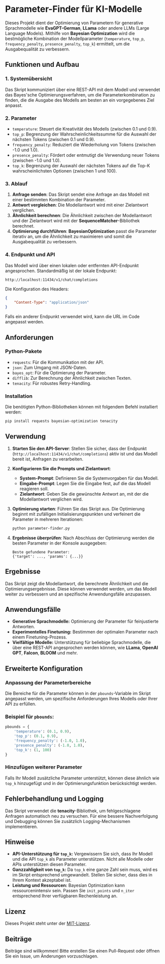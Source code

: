 # Parameter-Finder für KI-Modelle

Dieses Projekt dient der Optimierung von Parametern für generative Sprachmodelle wie **EvaGPT-German**, **LLama** oder andere LLMs (Large Language Models). Mithilfe von **Bayesian Optimization** wird die bestmögliche Kombination der Modellparameter (`temperature`, `top_p`, `frequency_penalty`, `presence_penalty`, `top_k`) ermittelt, um die Ausgabequalität zu verbessern.

## Funktionen und Aufbau

### 1. **Systemübersicht**
Das Skript kommuniziert über eine REST-API mit dem Modell und verwendet das Bayes'sche Optimierungsverfahren, um die Parameterkombination zu finden, die die Ausgabe des Modells am besten an ein vorgegebenes Ziel anpasst.

### 2. **Parameter**
- `temperature`: Steuert die Kreativität des Modells (zwischen 0.1 und 0.9).
- `top_p`: Begrenzung der Wahrscheinlichkeitssumme für die Auswahl der nächsten Tokens (zwischen 0.1 und 0.9).
- `frequency_penalty`: Reduziert die Wiederholung von Tokens (zwischen -1.0 und 1.0).
- `presence_penalty`: Fördert oder entmutigt die Verwendung neuer Tokens (zwischen -1.0 und 1.0).
- `top_k`: Begrenzung der Auswahl der nächsten Tokens auf die Top-K wahrscheinlichsten Optionen (zwischen 1 und 100).

### 3. **Ablauf**
1. **Anfrage senden**: Das Skript sendet eine Anfrage an das Modell mit einer bestimmten Kombination der Parameter.
2. **Antwort vergleichen**: Die Modellantwort wird mit einer Zielantwort verglichen.
3. **Ähnlichkeit berechnen**: Die Ähnlichkeit zwischen der Modellantwort und der Zielantwort wird mit der **SequenceMatcher**-Bibliothek berechnet.
4. **Optimierung durchführen**: **BayesianOptimization** passt die Parameter iterativ an, um die Ähnlichkeit zu maximieren und somit die Ausgabequalität zu verbessern.

### 4. **Endpunkt und API**
Das Modell wird über einen lokalen oder entfernten API-Endpunkt angesprochen. Standardmäßig ist der lokale Endpunkt:
```
http://localhost:11434/v1/chat/completions
```

Die Konfiguration des Headers:
```json
{
    "Content-Type": "application/json"
}
```

Falls ein anderer Endpunkt verwendet wird, kann die URL im Code angepasst werden.

## Anforderungen

### Python-Pakete
- `requests`: Für die Kommunikation mit der API.
- `json`: Zum Umgang mit JSON-Daten.
- `bayes_opt`: Für die Optimierung der Parameter.
- `difflib`: Zur Berechnung der Ähnlichkeit zwischen Texten.
- `tenacity`: Für robustes Retry-Handling.

### Installation
Die benötigten Python-Bibliotheken können mit folgendem Befehl installiert werden:
```bash
pip install requests bayesian-optimization tenacity
```

## Verwendung

1. **Starten Sie den API-Server**:
   Stellen Sie sicher, dass der Endpunkt (`http://localhost:11434/v1/chat/completions`) aktiv ist und das Modell bereit ist, Anfragen zu verarbeiten.

2. **Konfigurieren Sie die Prompts und Zielantwort**:
   - **System-Prompt**: Definieren Sie die Systemvorgaben für das Modell.
   - **Eingabe-Prompt**: Legen Sie die Eingabe fest, auf die das Modell reagieren soll.
   - **Zielantwort**: Geben Sie die gewünschte Antwort an, mit der die Modellantwort verglichen wird.

3. **Optimierung starten**:
   Führen Sie das Skript aus. Die Optimierung beginnt mit zufälligen Initialisierungspunkten und verfeinert die Parameter in mehreren Iterationen:
   ```bash
   python parameter-finder.py
   ```

4. **Ergebnisse überprüfen**:
   Nach Abschluss der Optimierung werden die besten Parameter in der Konsole ausgegeben:
   ```
   Beste gefundene Parameter:
   {'target': ..., 'params': {...}}
   ```

## Ergebnisse

Das Skript zeigt die Modellantwort, die berechnete Ähnlichkeit und die Optimierungsergebnisse. Diese können verwendet werden, um das Modell weiter zu verbessern und an spezifische Anwendungsfälle anzupassen.

## Anwendungsfälle

- **Generative Sprachmodelle:** Optimierung der Parameter für feinjustierte Antworten.
- **Experimentelles Finetuning:** Bestimmen der optimalen Parameter nach einem Finetuning-Prozess.
- **Vielfältige Modelle:** Unterstützung für beliebige Sprachmodelle, die über eine REST-API angesprochen werden können, wie **LLama**, **OpenAI GPT**, **Falcon**, **BLOOM** und mehr.

## Erweiterte Konfiguration

### Anpassung der Parameterbereiche
Die Bereiche für die Parameter können in der `pbounds`-Variable im Skript angepasst werden, um spezifische Anforderungen Ihres Modells oder Ihrer API zu erfüllen.

### Beispiel für `pbounds`:
```python
pbounds = {
    'temperature': (0.1, 0.9),
    'top_p': (0.1, 0.9),
    'frequency_penalty': (-1.0, 1.0),
    'presence_penalty': (-1.0, 1.0),
    'top_k': (1, 100)
}
```

### Hinzufügen weiterer Parameter
Falls Ihr Modell zusätzliche Parameter unterstützt, können diese ähnlich wie `top_k` hinzugefügt und in der Optimierungsfunktion berücksichtigt werden.

## Fehlerbehandlung und Logging

Das Skript verwendet die **tenacity**-Bibliothek, um fehlgeschlagene Anfragen automatisch neu zu versuchen. Für eine bessere Nachverfolgung und Debugging können Sie zusätzlich Logging-Mechanismen implementieren.

## Hinweise

- **API-Unterstützung für `top_k`:** Vergewissern Sie sich, dass Ihr Modell und die API `top_k` als Parameter unterstützen. Nicht alle Modelle oder APIs unterstützen diesen Parameter.
- **Ganzzahligkeit von `top_k`:** Da `top_k` eine ganze Zahl sein muss, wird es im Skript entsprechend umgewandelt. Stellen Sie sicher, dass dies in Ihrem Kontext akzeptabel ist.
- **Leistung und Ressourcen:** Bayesian Optimization kann ressourcenintensiv sein. Passen Sie `init_points` und `n_iter` entsprechend Ihrer verfügbaren Rechenleistung an.

## Lizenz

Dieses Projekt steht unter der [MIT-Lizenz](LICENSE).

## Beiträge

Beiträge sind willkommen! Bitte erstellen Sie einen Pull-Request oder öffnen Sie ein Issue, um Änderungen vorzuschlagen.
